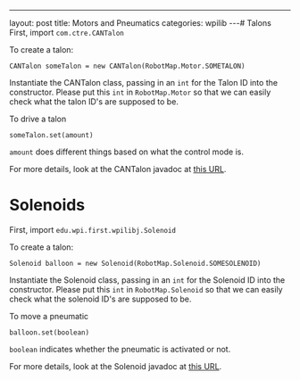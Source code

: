 ---
layout: post
title: Motors and Pneumatics
categories: wpilib
---# Talons
First, import `com.ctre.CANTalon`

To create a talon:

`CANTalon someTalon = new CANTalon(RobotMap.Motor.SOMETALON)`

Instantiate the CANTalon class, passing in an `int` for the Talon ID into the constructor. Please put this `int` in `RobotMap.Motor` so that we can easily check what the talon ID's are supposed to be.

To drive a talon

`someTalon.set(amount)`

`amount` does different things based on what the control mode is.

For more details, look at the CANTalon javadoc at [this URL](http://www.ctr-electronics.com/downloads/api/java/html/com/ctre/CANTalon.html).

# Solenoids

First, import `edu.wpi.first.wpilibj.Solenoid`

To create a talon:

`Solenoid balloon = new Solenoid(RobotMap.Solenoid.SOMESOLENOID)`

Instantiate the Solenoid class, passing in an `int` for the Solenoid ID into the constructor. Please put this `int` in `RobotMap.Solenoid` so that we can easily check what the solenoid ID's are supposed to be.

To move a pneumatic

`balloon.set(boolean)`

`boolean` indicates whether the pneumatic is activated or not. 


For more details, look at the Solenoid javadoc at [this URL](http://first.wpi.edu/FRC/roborio/release/docs/java/edu/wpi/first/wpilibj/Solenoid.html).
